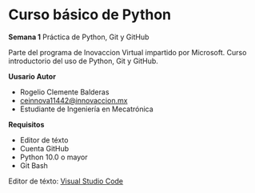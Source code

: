 # Curso básico de Python 
**Semana 1**
Práctica de Python, Git y GitHub

Parte del programa de Inovaccion Virtual impartido por Microsoft.
Curso introductorio del uso de Python, Git y GitHub.

**Uusario Autor**
- Rogelio Clemente Balderas
- ceinnova11442@innovaccion.mx
- Estudiante de Ingeniería en Mecatrónica

**Requisitos**
- Editor de téxto
- Cuenta GitHub
- Python 10.0 o mayor
- Git Bash

Editor de téxto: [Visual Studio Code](https://code.visualstudio.com/)
